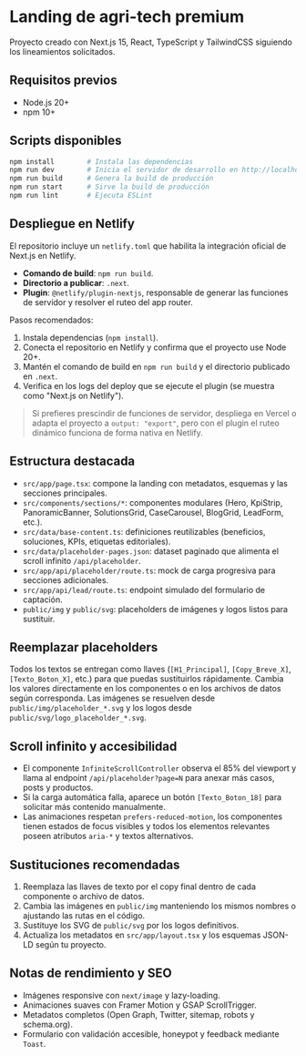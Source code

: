 # Landing de agri-tech premium

Proyecto creado con Next.js 15, React, TypeScript y TailwindCSS siguiendo los lineamientos solicitados.

## Requisitos previos

- Node.js 20+
- npm 10+

## Scripts disponibles

```bash
npm install        # Instala las dependencias
npm run dev        # Inicia el servidor de desarrollo en http://localhost:3000
npm run build      # Genera la build de producción
npm run start      # Sirve la build de producción
npm run lint       # Ejecuta ESLint
```

## Despliegue en Netlify

El repositorio incluye un `netlify.toml` que habilita la integración oficial de Next.js en Netlify.

- **Comando de build**: `npm run build`.
- **Directorio a publicar**: `.next`.
- **Plugin**: `@netlify/plugin-nextjs`, responsable de generar las funciones de servidor y resolver el ruteo del app router.

Pasos recomendados:

1. Instala dependencias (`npm install`).
2. Conecta el repositorio en Netlify y confirma que el proyecto use Node 20+.
3. Mantén el comando de build en `npm run build` y el directorio publicado en `.next`.
4. Verifica en los logs del deploy que se ejecute el plugin (se muestra como "Next.js on Netlify").

> Si prefieres prescindir de funciones de servidor, despliega en Vercel o adapta el proyecto a `output: "export"`, pero con el plugin el ruteo dinámico funciona de forma nativa en Netlify.

## Estructura destacada

- `src/app/page.tsx`: compone la landing con metadatos, esquemas y las secciones principales.
- `src/components/sections/*`: componentes modulares (Hero, KpiStrip, PanoramicBanner, SolutionsGrid, CaseCarousel, BlogGrid, LeadForm, etc.).
- `src/data/base-content.ts`: definiciones reutilizables (beneficios, soluciones, KPIs, etiquetas editoriales).
- `src/data/placeholder-pages.json`: dataset paginado que alimenta el scroll infinito `/api/placeholder`.
- `src/app/api/placeholder/route.ts`: mock de carga progresiva para secciones adicionales.
- `src/app/api/lead/route.ts`: endpoint simulado del formulario de captación.
- `public/img` y `public/svg`: placeholders de imágenes y logos listos para sustituir.

## Reemplazar placeholders

Todos los textos se entregan como llaves (`[H1_Principal]`, `[Copy_Breve_X]`, `[Texto_Boton_X]`, etc.) para que puedas sustituirlos rápidamente. Cambia los valores directamente en los componentes o en los archivos de datos según corresponda. Las imágenes se resuelven desde `public/img/placeholder_*.svg` y los logos desde `public/svg/logo_placeholder_*.svg`.

## Scroll infinito y accesibilidad

- El componente `InfiniteScrollController` observa el 85% del viewport y llama al endpoint `/api/placeholder?page=N` para anexar más casos, posts y productos.
- Si la carga automática falla, aparece un botón `[Texto_Boton_18]` para solicitar más contenido manualmente.
- Las animaciones respetan `prefers-reduced-motion`, los componentes tienen estados de focus visibles y todos los elementos relevantes poseen atributos `aria-*` y textos alternativos.

## Sustituciones recomendadas

1. Reemplaza las llaves de texto por el copy final dentro de cada componente o archivo de datos.
2. Cambia las imágenes en `public/img` manteniendo los mismos nombres o ajustando las rutas en el código.
3. Sustituye los SVG de `public/svg` por los logos definitivos.
4. Actualiza los metadatos en `src/app/layout.tsx` y los esquemas JSON-LD según tu proyecto.

## Notas de rendimiento y SEO

- Imágenes responsive con `next/image` y lazy-loading.
- Animaciones suaves con Framer Motion y GSAP ScrollTrigger.
- Metadatos completos (Open Graph, Twitter, sitemap, robots y schema.org).
- Formulario con validación accesible, honeypot y feedback mediante `Toast`.
